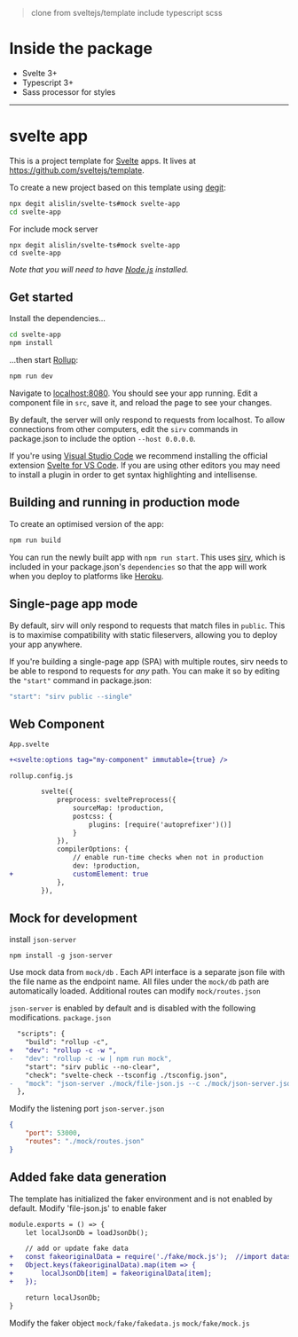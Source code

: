 > clone from sveltejs/template include typescript scss

# Inside the package
- Svelte 3+
- Typescript 3+
- Sass processor for styles
  
---

# svelte app

This is a project template for [Svelte](https://svelte.dev) apps. It lives at https://github.com/sveltejs/template.

To create a new project based on this template using [degit](https://github.com/Rich-Harris/degit):

```bash
npx degit alislin/svelte-ts#mock svelte-app
cd svelte-app
```

For include mock server
```shell
npx degit alislin/svelte-ts#mock svelte-app
cd svelte-app
```

*Note that you will need to have [Node.js](https://nodejs.org) installed.*


## Get started

Install the dependencies...

```bash
cd svelte-app
npm install
```

...then start [Rollup](https://rollupjs.org):

```bash
npm run dev
```

Navigate to [localhost:8080](http://localhost:8080). You should see your app running. Edit a component file in `src`, save it, and reload the page to see your changes.

By default, the server will only respond to requests from localhost. To allow connections from other computers, edit the `sirv` commands in package.json to include the option `--host 0.0.0.0`.

If you're using [Visual Studio Code](https://code.visualstudio.com/) we recommend installing the official extension [Svelte for VS Code](https://marketplace.visualstudio.com/items?itemName=svelte.svelte-vscode). If you are using other editors you may need to install a plugin in order to get syntax highlighting and intellisense.

## Building and running in production mode

To create an optimised version of the app:

```bash
npm run build
```

You can run the newly built app with `npm run start`. This uses [sirv](https://github.com/lukeed/sirv), which is included in your package.json's `dependencies` so that the app will work when you deploy to platforms like [Heroku](https://heroku.com).


## Single-page app mode

By default, sirv will only respond to requests that match files in `public`. This is to maximise compatibility with static fileservers, allowing you to deploy your app anywhere.

If you're building a single-page app (SPA) with multiple routes, sirv needs to be able to respond to requests for *any* path. You can make it so by editing the `"start"` command in package.json:

```js
"start": "sirv public --single"
```

## Web Component

`App.svelte` 
```diff
+<svelte:options tag="my-component" immutable={true} />
```

`rollup.config.js`
```diff
		svelte({
			preprocess: sveltePreprocess({
				sourceMap: !production,
				postcss: {
					plugins: [require('autoprefixer')()]
				}
			}),
			compilerOptions: {
				// enable run-time checks when not in production
				dev: !production,
+				customElement: true
			},
		}),
```

## Mock for development

install `json-server`

```shell
npm install -g json-server
```
Use mock data from `mock/db` . 
Each API interface is a separate json file with the file name as the endpoint name. All files under the `mock/db` path are automatically loaded. Additional routes can modify `mock/routes.json`

`json-server` is enabled by default and is disabled with the following modifications. `package.json`

```diff
  "scripts": {
    "build": "rollup -c",
+   "dev": "rollup -c -w ",
-   "dev": "rollup -c -w | npm run mock",
    "start": "sirv public --no-clear",
    "check": "svelte-check --tsconfig ./tsconfig.json",
-   "mock": "json-server ./mock/file-json.js --c ./mock/json-server.json"
  },
```

Modify the listening port `json-server.json`
```json
{
    "port": 53000,
    "routes": "./mock/routes.json"
}
```

## Added fake data generation
The template has initialized the faker environment and is not enabled by default. Modify 'file-json.js' to enable faker
```diff
module.exports = () => {
    let localJsonDb = loadJsonDb();

    // add or update fake data
+   const fakeoriginalData = require('./fake/mock.js');  //import datas created in fakedata.js
+   Object.keys(fakeoriginalData).map(item => {
+       localJsonDb[item] = fakeoriginalData[item];
+   });

    return localJsonDb;
}
```
Modify the faker object `mock/fake/fakedata.js` `mock/fake/mock.js`
